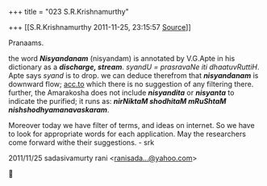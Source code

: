 +++
title = "023 S.R.Krishnamurthy"

+++
[[S.R.Krishnamurthy	2011-11-25, 23:15:57 [Source](https://groups.google.com/g/bvparishat/c/u17g0ktqqns)]]



Pranaams.



the word ***Nisyandanam*** (nisyandam) is annotated by V.G.Apte in his dictionary as a ***discharge, stream***. *syandU = prasravaNe iti dhaatuvRuttiH*. Apte says *syand* is to drop. we can deduce therefrom that ***nisyandanam*** is downward flow; [acc.to](http://acc.to) which there is no suggestion of any filtering there. further, the Amarakosha does not include ***nisyandita*** or ***nisyanta*** to indicate the purified; it runs as: ***nirNiktaM shodhitaM mRuShtaM nishshodhyamanavaskaram***.



Moreover today we have filter of terms, and ideas on internet. So we have to look for appropriate words for each application. May the researchers come forward withe their suggestions. - srk  
  

2011/11/25 sadasivamurty rani \<[ranisada...@yahoo.com]()\>



